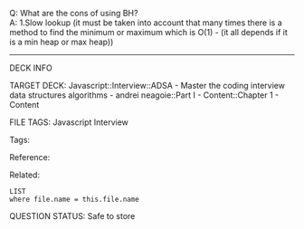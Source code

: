 Q: What are the cons of using BH?  
A: 1.Slow lookup (it must be taken into account that many times there is a method to find the minimum or maximum which is O(1) - (it all depends if it is a min heap or max heap))
<!--ID: 1690376046278-->

---

DECK INFO

TARGET DECK: Javascript::Interview::ADSA - Master the coding interview data structures algorithms - andrei neagoie::Part I - Content::Chapter 1 - Content

FILE TAGS: Javascript Interview

Tags:

Reference:

Related:

```dataview
LIST
where file.name = this.file.name
```

QUESTION STATUS: Safe to store